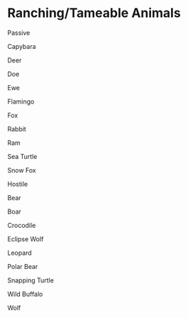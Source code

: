# Ranching/Tameable Animals

Passive


Capybara

Deer

Doe

Ewe

Flamingo

Fox

Rabbit

Ram

Sea Turtle

Snow Fox


Hostile


Bear

Boar

Crocodile

Eclipse Wolf

Leopard

Polar Bear

Snapping Turtle

Wild Buffalo

Wolf
